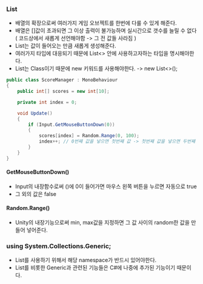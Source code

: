 ### List
- 배열의 확장으로써 여러가지 게임 오브젝트를 한번에 다룰 수 있게 해준다.
- 배열은 []값이 초과되면 그 이상 출력이 불가능하며 실시간으로 갯수를 늘릴 수 없다 ( 코드상에서 새롭게 선언해야함 -> 그 전 값들 사라짐 )
- List는 값이 들어오는 만큼 새롭게 생성해준다.
- 여러가지 타입에 대응되기 때문에 List<> 안에 사용하고자하는 타입을 명시해야한다.
- List는 Class이기 때문에 new 키워드를 사용해야한다. -> new List<>(); 


```C#
public class ScoreManager : MonoBehaviour
{
    public int[] scores = new int[10];

    private int index = 0;

    void Update()
    {
        if (Input.GetMouseButtonDown(0))
        {
            scores[index] = Random.Range(0, 100);
            index++; // 0번째 값을 넣으면 첫번째 값 -> 첫번째 값을 넣으면 두번째 값 
        }
    }
}
```
#### GetMouseButtonDown()
- Input의 내장함수로써 ()에 0이 들어가면 마우스 왼쪽 버튼을 누르면 자동으로 true
- 그 외의 값은 false 

#### Random.Range()
- Unity의 내장기능으로써 min, max값을 지정하면 그 값 사이의 random한 값을 만들어 넣어준다.


### using System.Collections.Generic;
- List를 사용하기 위해서 해당 namespace가 반드시 있어야한다.
- List를 비롯한 Generic과 관련된 기능들은 C#에 나중에 추가된 기능이기 때문이다.

